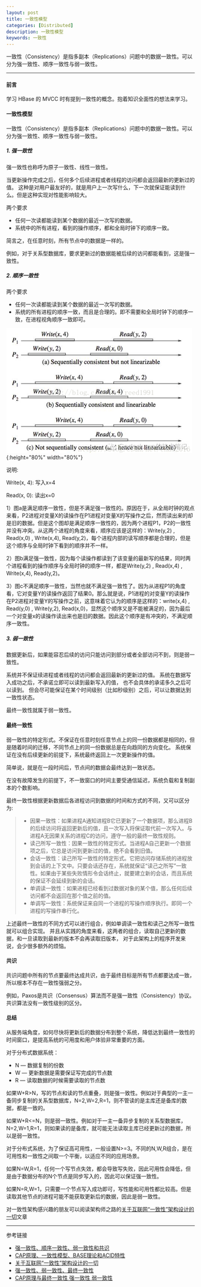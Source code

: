 ```yaml
---
layout: post
title: 一致性模型
categories: [Distributed]
description: 一致性模型
keywords: 一致性
---
```


一致性（Consistency）是指多副本（Replications）问题中的数据一致性。可以分为强一致性、顺序一致性与弱一致性。

---

#### 前言

学习 HBase 的 MVCC 时有提到一致性的概念。抱着知识全面性的想法来学习。

#### 一致性模型

一致性（Consistency）是指多副本（Replications）问题中的数据一致性。可以分为强一致性、顺序一致性与弱一致性。

##### 1. 强一致性

强一致性也称呼为原子一致性、线性一致性。

当更新操作完成之后，任何多个后续进程或者线程的访问都会返回最新的更新过的值。
这种是对用户最友好的，就是用户上一次写什么，下一次就保证能读到什么。但是这种实现对性能影响较大。

两个要求

* 任何一次读都能读到某个数据的最近一次写的数据。
* 系统中的所有进程，看到的操作顺序，都和全局时钟下的顺序一致。

简言之，在任意时刻，所有节点中的数据是一样的。

例如，对于关系型数据库，要求更新过的数据能被后续的访问都能看到，这是强一致性。

##### 2. 顺序一致性

两个要求
* 任何一次读都能读到某个数据的最近一次写的数据。
* 系统的所有进程的顺序一致，而且是合理的。即不需要和全局时钟下的顺序一致，在进程视角顺序一致即可。

![](/images/blog/2019-04-24-1.png){:height="80%" width="80%"}

说明: 

Write(x, 4): 写入x=4 

Read(x, 0): 读出x=0

1）图a是满足顺序一致性，但是不满足强一致性的。原因在于，从全局时钟的观点来看，P2进程对变量X的读操作在P1进程对变量X的写操作之后，然而读出来的却是旧的数据。但是这个图却是满足顺序一致性的，因为两个进程P1，P2的一致性并没有冲突。从这两个进程的角度来看，顺序应该是这样的：Write(y,2) , Read(x,0) , Write(x,4), Read(y,2)，每个进程内部的读写顺序都是合理的，但是这个顺序与全局时钟下看到的顺序并不一样。

2）图b满足强一致性，因为每个读操作都读到了该变量的最新写的结果，同时两个进程看到的操作顺序与全局时钟的顺序一样，都是Write(y,2) , Read(x,4) , Write(x,4), Read(y,2)。

3）图c不满足顺序一致性，当然也就不满足强一致性了。因为从进程P1的角度看，它对变量Y的读操作返回了结果0。那么就是说，P1进程的对变量Y的读操作在P2进程对变量Y的写操作之前，这意味着它认为的顺序是这样的：write(x,4) , Read(y,0) , Write(y,2), Read(x,0)，显然这个顺序又是不能被满足的，因为最后一个对变量x的读操作读出来也是旧的数据。因此这个顺序是有冲突的，不满足顺序一致性。

##### 3. 弱一致性

数据更新后，如果能容忍后续的访问只能访问到部分或者全部访问不到，则是弱一致性。

系统并不保证续进程或者线程的访问都会返回最新的更新过的值。
系统在数据写入成功之后，不承诺立即可以读到最新写入的值，
也不会具体的承诺多久之后可以读到。
但会尽可能保证在某个时间级别（比如秒级别）之后，可以让数据达到一致性状态。

最终一致性就属于弱一致性。

#### 最终一致性

弱一致性的特定形式。不保证在任意时刻任意节点上的同一份数据都是相同的，但是随着时间的迁移，不同节点上的同一份数据总是在向趋同的方向变化。
系统保证在没有后续更新的前提下，系统最终返回上一次更新操作的值。

简单说，就是在一段时间后，节点间的数据会最终达到一致状态。

在没有故障发生的前提下，不一致窗口的时间主要受通信延迟，系统负载和复制副本的个数影响。

最终一致性根据更新数据后各进程访问到数据的时间和方式的不同，又可以区分为:

> * 因果一致性：如果进程A通知进程B它已更新了一个数据项，那么进程B的后续访问将返回更新后的值，且一次写入将保证取代前一次写入。与进程A无因果关系的进程C的访问，遵守一般的最终一致性规则。
> * 读己所写一致性：因果一致性的特定形式。当进程A自己更新一个数据项之后，它总是访问到更新过的值，绝不会看到旧值。
> * 会话一致性：读己所写一致性的特定形式。它把访问存储系统的进程放到会话的上下文中。只要会话还存在，系统就保证“读己之所写”一致性。如果由于某些失败情形令会话终止，就要建立新的会话，而且系统的保证不会延续到新的会话。
> * 单调读一致性：如果进程已经看到过数据对象的某个值，那么任何后续访问都不会返回在那个值之前的值。
> * 单调写一致性：系统保证来自同一个进程的写操作顺序执行。即同一个进程的写操作串行化。

上述最终一致性的不同方式可以进行组合，例如单调读一致性和读己之所写一致性就可以组合实现。
并且从实践的角度来看，这两者的组合，读取自己更新的数据，和一旦读取到最新的版本不会再读取旧版本，
对于此架构上的程序开发来说，会少很多额外的烦恼。

#### 共识

共识问题中所有的节点要最终达成共识，由于最终目标是所有节点都要达成一致，所以根本不存在一致性强弱之分。

例如，Paxos是共识（Consensus）算法而不是强一致性（Consistency）协议。共识算法没有一致性级别的区分。

#### 总结

从服务端角度，如何尽快将更新后的数据分布到整个系统，降低达到最终一致性的时间窗口，是提高系统的可用度和用户体验非常重要的方面。

对于分布式数据系统：
* N — 数据复制的份数
* W — 更新数据是需要保证写完成的节点数
* R — 读取数据的时候需要读取的节点数

如果W+R>N，写的节点和读的节点重叠，则是强一致性。例如对于典型的一主一备同步复制的关系型数据库，N=2,W=2,R=1，则不管读的是主库还是备库的数据，都是一致的。

如果W+R<=N，则是弱一致性。例如对于一主一备异步复制的关系型数据库，N=2,W=1,R=1，则如果读的是备库，就可能无法读取主库已经更新过的数据，所以是弱一致性。

对于分布式系统，为了保证高可用性，一般设置N>=3。不同的N,W,R组合，是在可用性和一致性之间取一个平衡，以适应不同的应用场景。

如果N=W,R=1，任何一个写节点失效，都会导致写失败，因此可用性会降低，但是由于数据分布的N个节点是同步写入的，因此可以保证强一致性。

如果N=R,W=1，只需要一个节点写入成功即可，写性能和可用性都比较高。但是读取其他节点的进程可能不能获取更新后的数据，因此是弱一致性。

对一致性架构感兴趣的朋友可以阅读架构师之路的[关于互联网“一致性”架构设计的一切](https://mp.weixin.qq.com/s/Smni4c4MxY2IZVD_h-428Q)文章

---
参考链接
* [强一致性、顺序一致性、弱一致性和共识](https://blog.csdn.net/chao2016/article/details/81149674)
* [CAP原理、一致性模型、BASE理论和ACID特性](http://wangxin123.com/2016/10/21/CAP%E5%8E%9F%E7%90%86%E3%80%81%E4%B8%80%E8%87%B4%E6%80%A7%E6%A8%A1%E5%9E%8B%E3%80%81BASE%E7%90%86%E8%AE%BA%E5%92%8CACID%E7%89%B9%E6%80%A7/)
* [关于互联网“一致性”架构设计的一切](https://mp.weixin.qq.com/s/Smni4c4MxY2IZVD_h-428Q)
* [强一致性、弱一致性、最终一致性](https://www.cnblogs.com/gotodsp/p/6651310.html)
* [CAP原理与最终一致性 强一致性 弱一致性](http://www.blogjava.net/hello-yun/archive/2012/04/27/376744.html)